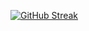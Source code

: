 [![GitHub Streak](https://github-readme-streak-stats.herokuapp.com?user=KarajuSs&theme=dark&border_radius=6.5&locale=pl&date_format=j%20M%5B%20Y%5D)](https://git.io/streak-stats)


<!--
**KarajuSs/KarajuSs** is a ✨ _special_ ✨ repository because its `README.md` (this file) appears on your GitHub profile.

Here are some ideas to get you started:

- 🔭 I’m currently working on ...
- 🌱 I’m currently learning ...
- 👯 I’m looking to collaborate on ...
- 🤔 I’m looking for help with ...
- 💬 Ask me about ...
- 📫 How to reach me: ...
- 😄 Pronouns: ...
- ⚡ Fun fact: ...
-->
